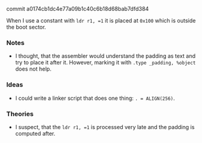 commit a0174cb1dc4e77a09b1c40c6b18d68bab7dfd384

When I use a constant with `ldr r1, =1` it is placed at `0x100` which is outside the boot sector.

### Notes

-   I thought, that the assembler would understand the padding as text and try to place it after it.
    However, marking it with `.type _padding, %object` does not help.

### Ideas

-   I could write a linker script that does one thing: `. = ALIGN(256)`.

### Theories

-   I suspect, that the `ldr r1, =1` is processed very late and the padding is computed after.
